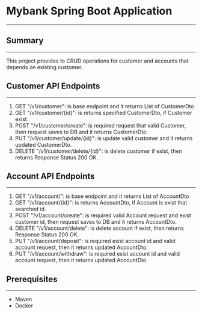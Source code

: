 # Mybank Spring Boot Application
___

## Summary
___
This project provides to CRUD operations for customer and accounts that depends on existing customer.

## Customer API Endpoints
___
1. GET "/v1/customer": is base endpoint and it returns List of CustomerDto
2. GET "/v1/customer/{id}": is returns specified CustomerDto, if Customer exist.
3. POST "/v1/customer/create": is required request that valid Customer, then request saves to DB and it returns CustomerDto.
4. PUT "/v1/customer/update/{id}": is update valid customer and it returns updated CustomerDto.
5. DELETE "/v1/customer/delete/{id}": is delete customer if exist, then returns Response Status 200 OK.

## Account API Endpoints
___
1. GET "/v1/account/": is base endpoint and it returns List of AccountDto
2. GET "/v1/account/{id}": is returns AccountDto, if Account is exist that searched id.
3. POST "/v1/account/create": is required valid Account request and exist customer id, then request saves to DB and it returns AccountDto.
4. DELETE "/v1/account/delete": is delete account if exist, then returns Response Status 200 OK.
5. PUT "/v1/account/deposit": is required exist account id and valid account request, then it returns updated AccountDto.
6. PUT "/v1/account/withdraw": is required exist account id and valid account request, then it returns updated AccountDto.

## Prerequisites
___
* Maven
* Docker
